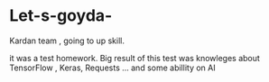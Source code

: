 # Let-s-goyda-
Kardan team , going to up skill.


it was a test homework.
Big result of this test was knowleges about TensorFlow , Keras, Requests ... and some abillity on AI
